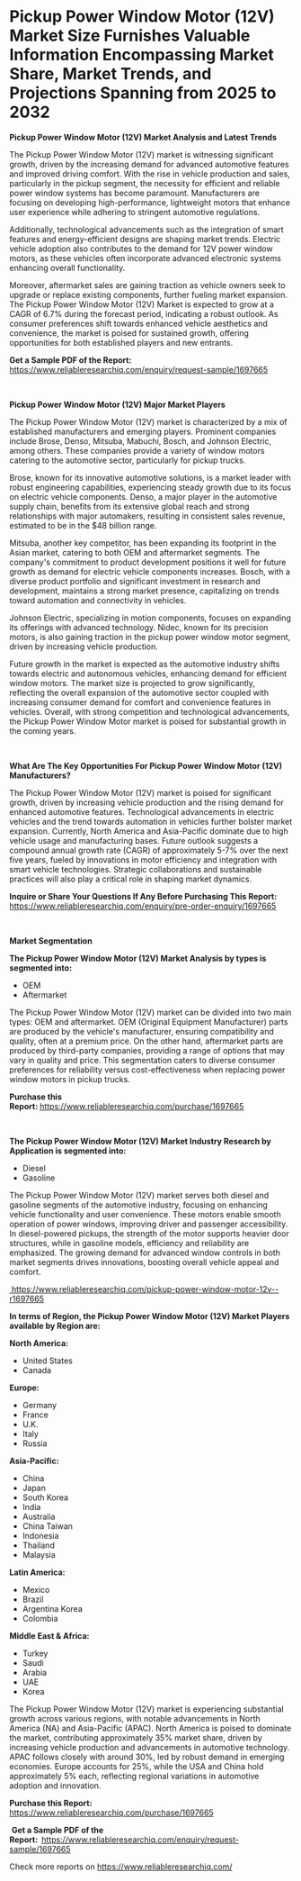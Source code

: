 <p><h1>Pickup Power Window Motor (12V) Market Size Furnishes Valuable Information Encompassing Market Share, Market Trends, and Projections Spanning from 2025 to 2032</h1></p><p><strong>Pickup Power Window Motor (12V) Market Analysis and Latest Trends</strong></p>
<p><p>The Pickup Power Window Motor (12V) market is witnessing significant growth, driven by the increasing demand for advanced automotive features and improved driving comfort. With the rise in vehicle production and sales, particularly in the pickup segment, the necessity for efficient and reliable power window systems has become paramount. Manufacturers are focusing on developing high-performance, lightweight motors that enhance user experience while adhering to stringent automotive regulations.</p><p>Additionally, technological advancements such as the integration of smart features and energy-efficient designs are shaping market trends. Electric vehicle adoption also contributes to the demand for 12V power window motors, as these vehicles often incorporate advanced electronic systems enhancing overall functionality. </p><p>Moreover, aftermarket sales are gaining traction as vehicle owners seek to upgrade or replace existing components, further fueling market expansion. The Pickup Power Window Motor (12V) Market is expected to grow at a CAGR of 6.7% during the forecast period, indicating a robust outlook. As consumer preferences shift towards enhanced vehicle aesthetics and convenience, the market is poised for sustained growth, offering opportunities for both established players and new entrants.</p></p>
<p><strong>Get a Sample PDF of the Report:&nbsp;</strong> <a href="https://www.reliableresearchiq.com/enquiry/request-sample/1697665?utm_campaign=2983&utm_medium=2&utm_source=Github&utm_content=ia&utm_term=24032025&utm_id=pickup-power-window-motor-12v">https://www.reliableresearchiq.com/enquiry/request-sample/1697665</a></p>
<p>&nbsp;</p>
<p><strong>Pickup Power Window Motor (12V) Major Market Players</strong></p>
<p><p>The Pickup Power Window Motor (12V) market is characterized by a mix of established manufacturers and emerging players. Prominent companies include Brose, Denso, Mitsuba, Mabuchi, Bosch, and Johnson Electric, among others. These companies provide a variety of window motors catering to the automotive sector, particularly for pickup trucks.</p><p>Brose, known for its innovative automotive solutions, is a market leader with robust engineering capabilities, experiencing steady growth due to its focus on electric vehicle components. Denso, a major player in the automotive supply chain, benefits from its extensive global reach and strong relationships with major automakers, resulting in consistent sales revenue, estimated to be in the $48 billion range.</p><p>Mitsuba, another key competitor, has been expanding its footprint in the Asian market, catering to both OEM and aftermarket segments. The company's commitment to product development positions it well for future growth as demand for electric vehicle components increases. Bosch, with a diverse product portfolio and significant investment in research and development, maintains a strong market presence, capitalizing on trends toward automation and connectivity in vehicles.</p><p>Johnson Electric, specializing in motion components, focuses on expanding its offerings with advanced technology. Nidec, known for its precision motors, is also gaining traction in the pickup power window motor segment, driven by increasing vehicle production.</p><p>Future growth in the market is expected as the automotive industry shifts towards electric and autonomous vehicles, enhancing demand for efficient window motors. The market size is projected to grow significantly, reflecting the overall expansion of the automotive sector coupled with increasing consumer demand for comfort and convenience features in vehicles. Overall, with strong competition and technological advancements, the Pickup Power Window Motor market is poised for substantial growth in the coming years.</p></p>
<p>&nbsp;</p>
<p><strong>What Are The Key Opportunities For Pickup Power Window Motor (12V) Manufacturers?</strong></p>
<p><p>The Pickup Power Window Motor (12V) market is poised for significant growth, driven by increasing vehicle production and the rising demand for enhanced automotive features. Technological advancements in electric vehicles and the trend towards automation in vehicles further bolster market expansion. Currently, North America and Asia-Pacific dominate due to high vehicle usage and manufacturing bases. Future outlook suggests a compound annual growth rate (CAGR) of approximately 5-7% over the next five years, fueled by innovations in motor efficiency and integration with smart vehicle technologies. Strategic collaborations and sustainable practices will also play a critical role in shaping market dynamics.</p></p>
<p><strong>Inquire or Share Your Questions If Any Before Purchasing This Report:</strong> <a href="https://www.reliableresearchiq.com/enquiry/pre-order-enquiry/1697665?utm_campaign=2983&utm_medium=2&utm_source=Github&utm_content=ia&utm_term=24032025&utm_id=pickup-power-window-motor-12v">https://www.reliableresearchiq.com/enquiry/pre-order-enquiry/1697665</a></p>
<p>&nbsp;</p>
<p><strong>Market Segmentation</strong></p>
<p><strong>The Pickup Power Window Motor (12V) Market Analysis by types is segmented into:</strong></p>
<p><ul><li>OEM</li><li>Aftermarket</li></ul></p>
<p><p>The Pickup Power Window Motor (12V) market can be divided into two main types: OEM and aftermarket. OEM (Original Equipment Manufacturer) parts are produced by the vehicle's manufacturer, ensuring compatibility and quality, often at a premium price. On the other hand, aftermarket parts are produced by third-party companies, providing a range of options that may vary in quality and price. This segmentation caters to diverse consumer preferences for reliability versus cost-effectiveness when replacing power window motors in pickup trucks.</p></p>
<p><strong>Purchase this Report:&nbsp;</strong><a href="https://www.reliableresearchiq.com/purchase/1697665?utm_campaign=2983&utm_medium=2&utm_source=Github&utm_content=ia&utm_term=24032025&utm_id=pickup-power-window-motor-12v">https://www.reliableresearchiq.com/purchase/1697665</a></p>
<p>&nbsp;</p>
<p><strong>The Pickup Power Window Motor (12V) Market Industry Research by Application is segmented into:</strong></p>
<p><ul><li>Diesel</li><li>Gasoline</li></ul></p>
<p><p>The Pickup Power Window Motor (12V) market serves both diesel and gasoline segments of the automotive industry, focusing on enhancing vehicle functionality and user convenience. These motors enable smooth operation of power windows, improving driver and passenger accessibility. In diesel-powered pickups, the strength of the motor supports heavier door structures, while in gasoline models, efficiency and reliability are emphasized. The growing demand for advanced window controls in both market segments drives innovations, boosting overall vehicle appeal and comfort.</p></p>
<p><a href="https://www.reliableresearchiq.com/pickup-power-window-motor-12v--r1697665?utm_campaign=2983&utm_medium=2&utm_source=Github&utm_content=ia&utm_term=24032025&utm_id=pickup-power-window-motor-12v">&nbsp;https://www.reliableresearchiq.com/pickup-power-window-motor-12v--r1697665</a></p>
<p><strong>In terms of Region, the Pickup Power Window Motor (12V) Market Players available by Region are:</strong></p>
<p>
    <p> <strong> North America: </strong>
        <ul>
            <li>United States</li>
            <li>Canada</li>
        </ul>
        </p> 
    <p> <strong> Europe: </strong>
        <ul>
            <li>Germany</li>
            <li>France</li>
            <li>U.K.</li>
            <li>Italy</li>
            <li>Russia</li>
        </ul>
        </p> 
    <p> <strong> Asia-Pacific: </strong>
        <ul>
            <li>China</li>
            <li>Japan</li>
            <li>South Korea</li>
            <li>India</li>
            <li>Australia</li>
            <li>China Taiwan</li>
            <li>Indonesia</li>
            <li>Thailand</li>
            <li>Malaysia</li>
        </ul>
        </p> 
    <p> <strong> Latin America: </strong>
        <ul>
            <li>Mexico</li>
            <li>Brazil</li>
            <li>Argentina Korea</li>
            <li>Colombia</li>
        </ul>
        </p> 
    <p> <strong> Middle East & Africa: </strong>
        <ul>
            <li>Turkey</li>
            <li>Saudi</li>
            <li>Arabia</li>
            <li>UAE</li>
            <li>Korea</li>
        </ul>
    </p>
    </p>
<p><p>The Pickup Power Window Motor (12V) market is experiencing substantial growth across various regions, with notable advancements in North America (NA) and Asia-Pacific (APAC). North America is poised to dominate the market, contributing approximately 35% market share, driven by increasing vehicle production and advancements in automotive technology. APAC follows closely with around 30%, led by robust demand in emerging economies. Europe accounts for 25%, while the USA and China hold approximately 5% each, reflecting regional variations in automotive adoption and innovation.</p></p>
<p><strong>Purchase this Report: </strong><a href="https://www.reliableresearchiq.com/purchase/1697665?utm_campaign=2983&utm_medium=2&utm_source=Github&utm_content=ia&utm_term=24032025&utm_id=pickup-power-window-motor-12v">https://www.reliableresearchiq.com/purchase/1697665</a></p>
<p>&nbsp;<strong>Get a Sample PDF of the Report:&nbsp;&nbsp;</strong><a href="https://www.reliableresearchiq.com/enquiry/request-sample/1697665?utm_campaign=2983&utm_medium=2&utm_source=Github&utm_content=ia&utm_term=24032025&utm_id=pickup-power-window-motor-12v">https://www.reliableresearchiq.com/enquiry/request-sample/1697665</a></p>
<p><strong></strong></p>
<p>Check more reports on <a href="https://www.reliableresearchiq.com/?utm_campaign=2983&utm_medium=2&utm_source=Github&utm_content=ia&utm_term=24032025&utm_id=pickup-power-window-motor-12v">https://www.reliableresearchiq.com/</a></p>